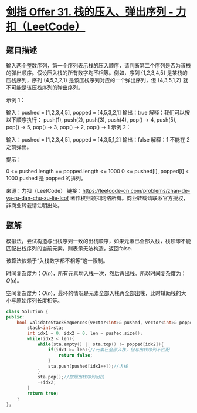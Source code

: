 # [剑指 Offer 31. 栈的压入、弹出序列  - 力扣（LeetCode）](https://leetcode-cn.com/problems/zhan-de-ya-ru-dan-chu-xu-lie-lcof/)

## 题目描述

输入两个整数序列，第一个序列表示栈的压入顺序，请判断第二个序列是否为该栈的弹出顺序。假设压入栈的所有数字均不相等。例如，序列 {1,2,3,4,5} 是某栈的压栈序列，序列 {4,5,3,2,1} 是该压栈序列对应的一个弹出序列，但 {4,3,5,1,2} 就不可能是该压栈序列的弹出序列。

 

示例 1：

输入：pushed = [1,2,3,4,5], popped = [4,5,3,2,1]
输出：true
解释：我们可以按以下顺序执行：
push(1), push(2), push(3), push(4), pop() -> 4,
push(5), pop() -> 5, pop() -> 3, pop() -> 2, pop() -> 1
示例 2：

输入：pushed = [1,2,3,4,5], popped = [4,3,5,1,2]
输出：false
解释：1 不能在 2 之前弹出。


提示：

0 <= pushed.length == popped.length <= 1000
0 <= pushed[i], popped[i] < 1000
pushed 是 popped 的排列。

来源：力扣（LeetCode）
链接：https://leetcode-cn.com/problems/zhan-de-ya-ru-dan-chu-xu-lie-lcof
著作权归领扣网络所有。商业转载请联系官方授权，非商业转载请注明出处。



## 题解

模拟法，尝试构造与出栈序列一致的出栈顺序，如果元素已全部入栈，栈顶却不能匹配出栈序列的当前元素，则表示无法构造，返回false.



该算法依赖于“入栈数字都不相等”这一限制。

时间复杂度为：$O(n)$，所有元素均入栈一次，然后再出栈。所以时间复杂度为：$O(n)$。

空间复杂度为：$O(n)$，最坏的情况是元素全部入栈再全部出栈，此时辅助栈的大小与原始序列长度相等。

```cpp
class Solution {
public:
    bool validateStackSequences(vector<int>& pushed, vector<int>& popped) {
        stack<int>sta;
        int idx1 = 0, idx2 = 0, len = pushed.size();
        while(idx2 < len){
            while(sta.empty() || sta.top() != popped[idx2]){
                if(idx1 >= len){//元素已全部入栈，但与出栈序列不匹配
                    return false;
                }
                sta.push(pushed[idx1++]);//入栈
            }
            sta.pop();//按照出栈序列出栈
            ++idx2;
        }
        return true;
    }
};
```


